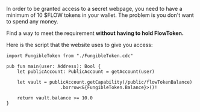 In order to be granted access to a secret webpage, you need to have a minimum of 10 $FLOW tokens in your wallet. The problem is you don't want to spend any money. 

Find a way to meet the requirement **without having to hold FlowToken.**

Here is the script that the website uses to give you access:
```cadence
import FungibleToken from "./FungibleToken.cdc"

pub fun main(user: Address): Bool {
    let publicAccount: PublicAccount = getAccount(user)

    let vault = publicAccount.getCapability(/public/flowTokenBalance)
                    .borrow<&{FungibleToken.Balance}>()!

    return vault.balance >= 10.0
}
```